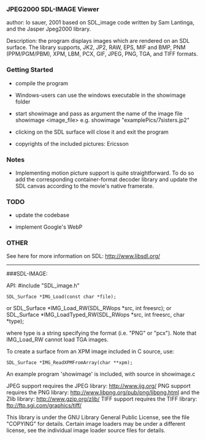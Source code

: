 ### JPEG2000 SDL-IMAGE Viewer 
author: lo sauer, 2001
based on SDL_image code written by Sam Lantinga, and the Jasper Jpeg2000 library.

Description: the program displays images which are rendered on an SDL surface.
The library supports, JK2, JP2, RAW, EPS, MIF and
BMP, PNM (PPM/PGM/PBM), XPM, LBM, PCX, GIF, JPEG, PNG, TGA, and TIFF formats.

### Getting Started 
 * compile the program
 
 * Windows-users can use the windows executable in the showimage folder
 
 * start showimage and pass as argument the name of the image file showimage <image_file>
  e.g. showimage "examplePics/7sisters.jp2"
  
 * clicking on the SDL surface will close it and exit the program

 * copyrights of the included pictures: Ericsson

### Notes
 * Implementing motion picture support is quite straightforward. To do so add the corresponding container-format decoder library
  and update the SDL canvas according to the movie's native framerate.

### TODO
 * update the codebase
 
 * implement Google's WebP


### OTHER
See here for more information on SDL:
http://www.libsdl.org/

-----

###SDL-IMAGE:

API:
#include "SDL_image.h"

	SDL_Surface *IMG_Load(const char *file);
or
	SDL_Surface *IMG_Load_RW(SDL_RWops *src, int freesrc);
or
	SDL_Surface *IMG_LoadTyped_RW(SDL_RWops *src, int freesrc, char *type);

where type is a string specifying the format (i.e. "PNG" or "pcx").
Note that IMG_Load_RW cannot load TGA images.

To create a surface from an XPM image included in C source, use:

	SDL_Surface *IMG_ReadXPMFromArray(char **xpm);

An example program 'showimage' is included, with source in showimage.c

JPEG support requires the JPEG library: http://www.ijg.org/
PNG support requires the PNG library: http://www.libpng.org/pub/png/libpng.html
    and the Zlib library: http://www.gzip.org/zlib/
TIFF support requires the TIFF library: ftp://ftp.sgi.com/graphics/tiff/

This library is under the GNU Library General Public License, see the file
"COPYING" for details.  Certain image loaders may be under a different
license, see the individual image loader source files for details.  